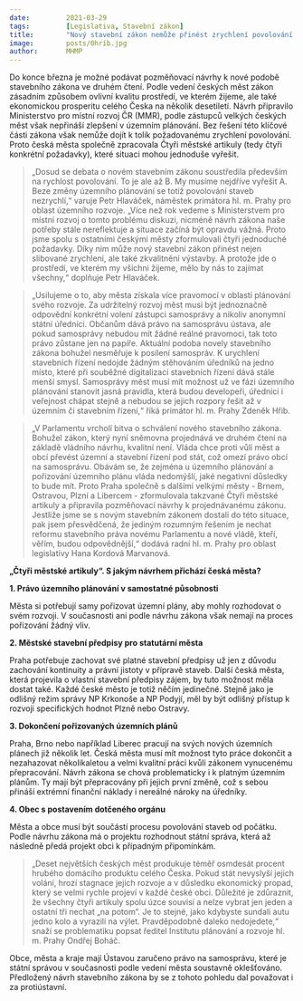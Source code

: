 ```yaml
---
date:         2021-03-29
tags:         [Legislativa, Stavební zákon]
title:        "Nový stavební zákon nemůže přinést zrychlení povolování staveb. Česká města bijí na poplach a přichází s receptem na řešení"
image: 	      posts/0hrib.jpg
author:       MHMP
---
```


Do konce března je možné podávat pozměňovací návrhy k nové podobě stavebního zákona ve druhém čtení. Podle vedení českých měst zákon zásadním způsobem ovlivní kvalitu prostředí, ve kterém žijeme, ale také ekonomickou prosperitu celého Česka na několik desetiletí. Návrh připravilo Ministerstvo pro místní rozvoj ČR (MMR), podle zástupců velkých českých měst však nepřináší zlepšení v územním plánování. Bez řešení této klíčové části zákona však nemůže dojít k tolik požadovanému zrychlení povolování. Proto česká města společně zpracovala Čtyři městské artikuly (tedy čtyři konkrétní požadavky), které situaci mohou jednoduše vyřešit.

> „Dosud se debata o novém stavebním zákonu soustředila především na rychlost povolování. To je ale až B. My musíme nejdříve vyřešit A. Beze změny územního plánování se totiž povolování staveb nezrychlí,“ varuje Petr Hlaváček, náměstek primátora hl. m. Prahy pro oblast územního rozvoje. „Více než rok vedeme s Ministerstvem pro místní rozvoj o tomto problému diskuzi, nicméně návrh zákona naše potřeby stále nereflektuje a situace začíná být opravdu vážná. Proto jsme spolu s ostatními českými městy zformulovali čtyři jednoduché požadavky. Díky nim může nový stavební zákon přinést nejen slibované zrychlení, ale také zkvalitnění výstavby. A protože jde o prostředí, ve kterém my všichni žijeme, mělo by nás to zajímat všechny,“ doplňuje Petr Hlaváček.

> „Usilujeme o to, aby města získala více pravomocí v oblasti plánování svého rozvoje. Za udržitelný rozvoj měst musí být jednoznačně odpovědní konkrétní volení zástupci samosprávy a nikoliv anonymní státní úředníci. Občanům dává právo na samosprávu ústava, ale pokud samosprávy nebudou mít žádné reálné pravomoci, tak toto právo zůstane jen na papíře. Aktuální podoba novely stavebního zákona bohužel nesměřuje k posílení samospráv. K urychlení stavebních řízení nedojde žádným stěhováním úředníků na jedno místo, které při souběžné digitalizaci stavebních řízení dává stále menší smysl. Samosprávy měst musí mít možnost už ve fázi územního plánování stanovit jasná pravidla, která budou developeři, úředníci i veřejnost chápat stejně a nebudou se jejich rozpory řešit až v územním či stavebním řízení,“ říká primátor hl. m. Prahy Zdeněk Hřib.   

> „V Parlamentu vrcholí bitva o schválení nového stavebního zákona. Bohužel zákon, který nyní sněmovna projednává ve druhém čtení na základě vládního návrhu, kvalitní není. Vláda chce proti vůli měst a obcí převést územní a stavební řízení pod stát, což omezí právo obcí na samosprávu. Obávám se, že zejména u územního plánování a pořizování územního plánu vláda nedomýšlí, jaké negativní důsledky to bude mít. Proto Praha společně s dalšími velkými městy - Brnem, Ostravou, Plzní a Libercem - zformulovala takzvané Čtyři městské artikuly a připravila pozměňovací návrhy k projednávanému zákonu. Jestliže jsme se s novým stavebním zákonem dostali do této situace, pak jsem přesvědčená, že jediným rozumným řešením je nechat reformu stavebního práva novému Parlamentu a nové vládě, kteří, věřím, budou odpovědnější,“ dodává radní hl. m. Prahy pro oblast legislativy Hana Kordová Marvanová.

**„Čtyři městské artikuly“. S jakým návrhem přichází česká města?**

**1. Právo územního plánování v samostatné působnosti**

Města si potřebují samy pořizovat územní plány, aby mohly rozhodovat o svém rozvoji. V současnosti ani podle návrhu zákona však nemají na proces pořizování žádný vliv.

**2. Městské stavební předpisy pro statutární města**

Praha potřebuje zachovat své platné stavební předpisy už jen z důvodu zachování kontinuity a právní jistoty v přípravě staveb. Další česká města, která projevila o vlastní stavební předpisy zájem, by tuto možnost měla dostat také. Každé české město je totiž něčím jedinečné. Stejně jako je odlišný režim správy NP Krkonoše a NP Podyjí, měl by být odlišný přístup k rozvoji specifických hodnot Plzně nebo Ostravy.

**3. Dokončení pořizovaných územních plánů**

Praha, Brno nebo například Liberec pracují na svých nových územních plánech již několik let. Česká města musí mít možnost tyto práce dokončit a nezahazovat několikaletou a velmi kvalitní práci kvůli zákonem vynucenému přepracování. Návrh zákona se chová problematicky i k platným územním plánům. Ty mají být přepracovány při jejich první změně, což s sebou přináší extrémní finanční náklady i nereálné nároky na úředníky.

**4. Obec s postavením dotčeného orgánu**

Města a obce musí být součástí procesu povolování staveb od počátku. Podle návrhu zákona má o projektu rozhodnout státní správa, která až následně předá projekt obci k případným připomínkám.  

> „Deset největších českých měst produkuje téměř osmdesát procent hrubého domácího produktu celého Česka. Pokud stát nevyslyší jejich volání, hrozí stagnace jejich rozvoje a v důsledku ekonomický propad, který se velmi rychle projeví v každé české obci. Důležité je zdůraznit, že všechny čtyři artikuly spolu úzce souvisí a nelze vybrat jen jeden a ostatní tři nechat „na potom“. Je to stejné, jako kdybyste sundali autu jedno kolo a vyrazili na výlet. Pravděpodobně daleko nedojedete,“ snaží se problematiku popsat ředitel Institutu plánování a rozvoje hl. m. Prahy Ondřej Boháč.

Obce, města a kraje mají Ústavou zaručeno právo na samosprávu, které je státní správou v současnosti podle vedení města soustavně oklešťováno. Předložený návrh stavebního zákona by se z tohoto pohledu dal považovat i za protiústavní.
